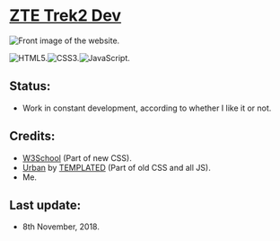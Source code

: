 # [**ZTE Trek2 Dev**](https://ztetrek2dev.github.io/)

![Front image of the website.](./images/Readme_1.png)

![HTML5.](./images/HTML.png)![CSS3.](./images/CSS.png)![JavaScript.](./images/JS.png)

## Status:
* Work in constant development, according to whether I like it or not.

## Credits:
* [W3School](https://www.w3schools.com/) (Part of new CSS).
* [Urban](https://templated.co/urban) by [TEMPLATED](templated.co) (Part of old CSS and all JS).
* Me.

## Last update:
* 8th November, 2018.
